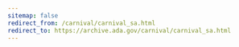```yaml
---
sitemap: false 
redirect_from: /carnival/carnival_sa.html 
redirect_to: https://archive.ada.gov/carnival/carnival_sa.html 
---
```

